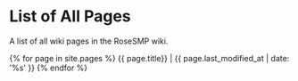 # List of All Pages

A list of all wiki pages in the RoseSMP wiki.

{% for page in site.pages %}
{{ page.title}} | {{ page.last_modified_at | date: '%s' }}
{% endfor %}

